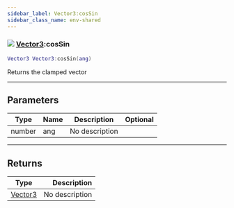 ```yaml
---
sidebar_label: Vector3:cosSin
sidebar_class_name: env-shared
---
```


### ![](/img/wiki/shared.png) [Vector3](../vector3/README.md):cosSin

```lua
Vector3 Vector3:cosSin(ang)
```

Returns the clamped vector<br/>

-----------------
## Parameters

| Type   | Name | Description | Optional |
| ------ | ---- | ----------- | -------: |
| number | ang | No description |   |

-----------------
## Returns

| Type   | Description |
| ------ | ----------: |
| [Vector3](../vector3/README.md) | No description |
